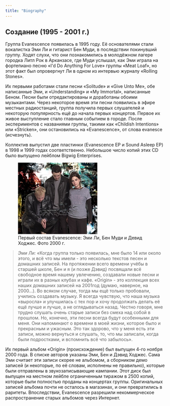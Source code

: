 ```yaml
---
title: "Biography"
---
```




## Создание (1995 - 2001 г.)

Группа Evanescence появилась в 1995 году. Её основателями стали вокалистка Эми Ли и гитарист Бен
Муди, в последствии покинувший группу. Ходят слухи, что они познакомились в молодёжном лагере
городка Литл Рок в Арканзасе, где Муди услышал, как Эми играла на фортепиано песню «I'd Do
Anything For Love» группы «Meat Loaf», но этот факт был опровергнут Ли в одном из интервью журналу
«Rolling Stones».

Их первыми работами стали песни «Solitude» и «Give Unto Me», обе написанные Эми, и
«Understanding» и «My Immortal», написанные Беном. Песни были отредактированы и доработаны обоими музыкантами.
Через некоторое время эти песни появились в эфире местных радиостанций, группа получила первых
слушателей и некоторую популярность ещё до начала первых концертов. Первое их живое выступление стало
главным событием в городе. После экспериментов с названиями группы, такими как «Childish Intentions» или
«Stricken», они остановились на «Evanescence», от слова evanesce (исчезнуть).

Коллектив выпустил две пластинки (Evanescence EP и Sound Asleep EP) в 1998 и 1999 годах
соответственно. Небольшое число копий этих CD было выпущено лейблом Bigwig Enterprises.</p>



<div class="sideimg">
    <figure>
        <img src="./../images/bio/disc.jpg" alt="">
        <figcaption>Первый состав Evanescence: Эми Ли, Бен Муди и Девид Ходжес. Фото 2000 г.</figcaption>  
    </figure>
</div>

> <cite>Эми Ли:</cite>
> «Когда группа только появилась, мне было 14 или около этого, и всё что мы имели - это несколько текстов песен и домашних записей. На протяжении всего времени учёбы в старшей школе, Бен и я (и позже Дэвид) посвящали всё свободное время нашему увлечению, создавали новые песни и играли их в разных клубах и кафе. «Origin» - это коллекция всех наших домашних записей на 2001год (думаю, наверное, на 2000…). Во всяком случае, тогда мы ещё только пробовали, учились создавать музыку. Я всегда чувствую, что наша музыка «выросла» и улучшилась с тех пор и хочу продолжать делать её ещё лучше и лучше, а не оглядываться назад. Честно говоря, мне трудно слушать очень старые записи без смеха над собой в прошлом. Но, конечно, эти песни всегда будут особенными для меня. Они напоминают о времени в моей жизни, которое было и прекрасным и ужасным. Это так здорово, что у меня есть эти записи, можно вернуться и слушать, то, что мы записали, когда были подростками, и вспомнить всё что забылось».

Их первый альбом «Origin» (происхождение) был выпущен 4-го ноября 2000 года. В списке авторов
указаны Эми, Бен и Дэвид Ходжес. Сама Эми считает эти записи скорее не альбомом, а сборником
демо записей (и некоторые, по её словам, исполнены не правильно), которые были отправлены в
звукозаписывающие кампании. Этот диск был выпущен на местном лейбле ограниченным тиражом в 2500
копий, которые были полностью проданы на концертах группы. Оригинальных записей альбома почти не
осталось в магазинах, и они превратились в раритеты. Впоследствии, Evanescence разрешили
некоммерческое распространение старых альбомов через Интернет.